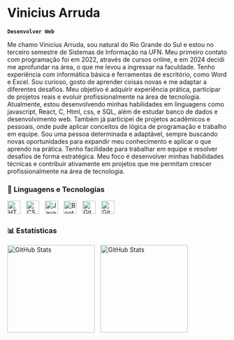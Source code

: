 #  Vinicius Arruda

**`Desenvolver Web`**

Me chamo Vinicius Arruda, sou natural do Rio Grande do Sul e estou no terceiro semestre de Sistemas de Informação na UFN. Meu primeiro contato com programação foi em 2022, através de cursos online, e em 2024 decidi me aprofundar na área, o que me levou a ingressar na faculdade. Tenho experiência com informática básica e ferramentas de escritório, como Word e Excel. Sou curioso, gosto de aprender coisas novas e me adaptar a diferentes desafios. Meu objetivo é adquirir experiência prática, participar de projetos reais e evoluir profissionalmente na área de tecnologia. 
<br>
Atualmente, estou desenvolvendo minhas habilidades em linguagens como javascript, React, C, Html, css, e SQL, além de estudar banco de dados e desenvolvimento web. Também já participei de projetos acadêmicos e pessoais, onde pude aplicar conceitos de lógica de programação e trabalho em equipe. Sou uma pessoa determinada e adaptável, sempre buscando novas oportunidades para expandir meu conhecimento e aplicar o que aprendo na prática. Tenho facilidade para trabalhar em equipe e resolver desafios de forma estratégica. Meu foco é desenvolver minhas habilidades técnicas e contribuir ativamente em projetos que me permitam crescer profissionalmente na área de tecnologia.

### 🤖 Linguagens e Tecnologias

<img 
    align="left" 
    alt="HTML"
    title="HTML" 
    width="30px" 
    style="padding-right: 10px;" 
    src="https://cdn.jsdelivr.net/gh/devicons/devicon@latest/icons/html5/html5-original.svg" 
/>
<img 
    align="left" 
    alt="CSS" 
    title="CSS"
    width="30px" 
    style="padding-right: 10px;" 
    src="https://cdn.jsdelivr.net/gh/devicons/devicon@latest/icons/css3/css3-original.svg" 
/>
<img 
    align="left" 
    alt="JavaScript" 
    title="JavaScript"
    width="30px" 
    style="padding-right: 10px;" 
    src="https://cdn.jsdelivr.net/gh/devicons/devicon@latest/icons/javascript/javascript-original.svg" 
/>

<img 
    align="left" 
    alt="Bootstrap"
    title="Bootstrap" 
    width="30px" 
    style="padding-right: 10px;" 
    src="https://cdn.jsdelivr.net/gh/devicons/devicon@latest/icons/bootstrap/bootstrap-original.svg" 
/>

<img 
    align="left" 
    alt="Git" 
    title="Git"
    width="30px" 
    style="padding-right: 10px;" 
    src="https://cdn.jsdelivr.net/gh/devicons/devicon@latest/icons/git/git-original.svg" 
/>


<img  
    align="left" 
    alt="Git" 
    title="Git"
    width="30px" 
    style="padding-right: 10px;" 
    src="https://cdn.jsdelivr.net/gh/devicons/devicon@latest/icons/cplusplus/cplusplus-original.svg" />


<br/>
<br/>

### 📊 Estatísticas

<p>
  <img 
    align="left" 
    alt="GitHub Stats" 
    height="200" 
    style="padding-right: 10px;" 
    src="https://github-readme-stats.vercel.app/api?username=ViniciusSavianDeArruda&show_icons=true&theme=tokyonight&include_all_commits=true&locale=pt-br" 
  />

<img 
      align="left" 
      alt="GitHub Stats" 
      height="200" 
      src="https://github-readme-stats.vercel.app/api/top-langs/?username=ViniciusSavianDeArruda&theme=tokyonight&layout=compact&custom_title=Tecnologias&langs_count=9" 
  />

</p>

